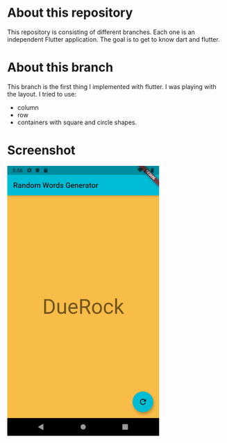 # About this repository
This repository is consisting of different branches. Each one is an independent Flutter application. The goal is to get to know dart and flutter.
           
# About this branch
This branch is the first thing I implemented with flutter. I was playing with the layout.
I tried to use:
* column
* row
* containers with square and circle shapes.
           
# Screenshot

<img src="https://raw.githubusercontent.com/MichaelKMalak/flutter_practice/master/screenshots/1.png" width="350" />
